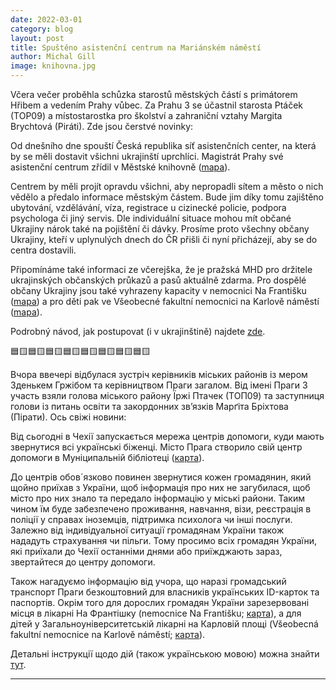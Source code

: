 ```yaml
---
date: 2022-03-01
category: blog
layout: post
title: Spuštěno asistenční centrum na Mariánském náměstí
author: Michal Gill
image: knihovna.jpg
---
```


Včera večer proběhla schůzka starostů městských částí s primátorem Hřibem a vedením Prahy vůbec. Za Prahu 3 se účastnil starosta Ptáček (TOP09) a místostarostka pro školství a zahraniční vztahy Margita Brychtová (Piráti). Zde jsou čerstvé novinky:

Od dnešního dne spouští Česká republika síť asistenčních center, na která by se měli dostavit všichni ukrajinští uprchlíci. Magistrát Prahy své asistenční centrum zřídil v Městské knihovně ([mapa](https://tinyurl.com/4taes3ud)).

Centrem by měli projít opravdu všichni, aby nepropadli sítem a město o nich vědělo a předalo informace městským částem. Bude jim díky tomu zajištěno ubytování, vzdělávání, víza, registrace u cizinecké policie, podpora psychologa či jiný servis. Dle individuální situace mohou mít občané Ukrajiny nárok také na pojištění či dávky. Prosíme proto všechny občany Ukrajiny, kteří v uplynulých dnech do ČR přišli či nyní přicházejí, aby se do centra dostavili.

Připomínáme také informaci ze včerejška, že je pražská MHD pro držitele ukrajinských občanských průkazů a pasů aktuálně zdarma. Pro dospělé občany Ukrajiny jsou také vyhrazeny kapacity v nemocnici Na Františku ([mapa](https://tinyurl.com/yjv9k78b)) a pro děti pak ve Všeobecné fakultní nemocnici na Karlově náměstí ([mapa](https://tinyurl.com/7exyadjr)).

Podrobný návod, jak postupovat (i v ukrajinštině) najdete [zde](https://zpravy.aktualne.cz/domaci/navod-pro-ukrajince-do-ceska-mohou-jen-s-pasem-vse-vyridi-az/r~50214e04960d11ecb13cac1f6b220ee8/).

🟦🟨🟦🟨🟦🟨🟦🟨🟦🟨🟦🟨🟦🟨🟦🟨

Вчора ввечері відбулася зустріч керівників міських районів із мером Зденькем Гржібом та керівництвом Праги загалом. Від імені Праги 3 участь взяли голова міського району Їржі Птачек (ТОП09) та заступниця голови із питань освіти та закордонних зв’язків Марґіта Бріхтова (Пірати). Ось свіжі новини:

Від сьогодні в Чехії запускається мережа центрів допомоги, куди мають звернутися всі українські біженці. Місто Прага створило свій центр допомоги в Муніципальній бібліотеці ([карта](https://tinyurl.com/4taes3ud)).

До центрів обов´язково повинен звернутися кожен громадянин, який щойно приїхав з України, щоб інформація про них не загубилася, щоб місто про них знало та передало інформацію у міські райони. Таким чином їм буде забезпечено проживання, навчання, візи, реєстрація в поліції у справах іноземців, підтримка психолога чи інші послуги. Залежно від індивідуальної ситуації громадянам України також нададуть страхування чи пільги. Тому просимо всіх громадян України, які приїхали до Чехії останніми днями або приїжджають зараз, звертайтеся до центру допомоги.

Також нагадуємо інформацію від учора, що наразі громадський транспорт Праги безкоштовний для власників українських ID-карток та паспортів. Окрім того для дорослих громадян України зарезервовані місця в лікарні На Франтішку (nemocnice Na Františku; [карта](https://tinyurl.com/yjv9k78b)), а для дітей у Загальноуніверситетській лікарні на Карловій площі (Všeobecná fakultní nemocnice na Karlově náměstí; [карта](https://tinyurl.com/7exyadjr)).

Детальні інструкції щодо дій (також українською мовою) можна знайти [тут](https://zpravy.aktualne.cz/domaci/navod-pro-ukrajince-do-ceska-mohou-jen-s-pasem-vse-vyridi-az/r~50214e04960d11ecb13cac1f6b220ee8/).

- - -
